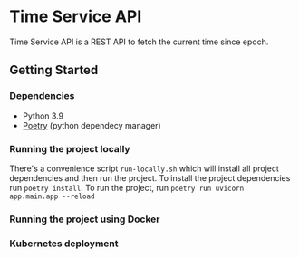 # Time Service API

Time Service API is a REST API to fetch the current time since epoch.

## Getting Started

### Dependencies

* Python 3.9
* [Poetry](https://python-poetry.org/) (python dependecy manager)

### Running the project locally

There's a convenience script `run-locally.sh` which will install all project
dependencies and then run the project.
To install the project dependencies run `poetry install`.
To run the project, run `poetry run uvicorn app.main.app --reload`

### Running the project using Docker

### Kubernetes deployment
